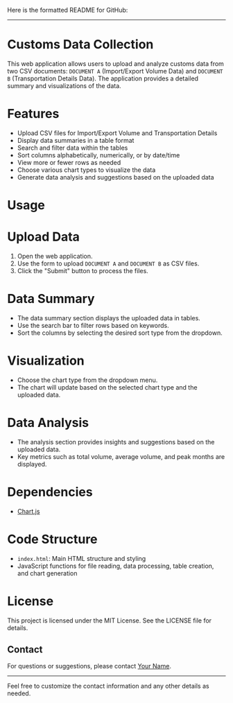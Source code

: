 Here is the formatted README for GitHub:

---

# Customs Data Collection

This web application allows users to upload and analyze customs data from two CSV documents: `DOCUMENT A` (Import/Export Volume Data) and `DOCUMENT B` (Transportation Details Data). The application provides a detailed summary and visualizations of the data.

# Features

- Upload CSV files for Import/Export Volume and Transportation Details
- Display data summaries in a table format
- Search and filter data within the tables
- Sort columns alphabetically, numerically, or by date/time
- View more or fewer rows as needed
- Choose various chart types to visualize the data
- Generate data analysis and suggestions based on the uploaded data

# Usage

# Upload Data

1. Open the web application.
2. Use the form to upload `DOCUMENT A` and `DOCUMENT B` as CSV files.
3. Click the "Submit" button to process the files.

# Data Summary

- The data summary section displays the uploaded data in tables.
- Use the search bar to filter rows based on keywords.
- Sort the columns by selecting the desired sort type from the dropdown.

# Visualization

- Choose the chart type from the dropdown menu.
- The chart will update based on the selected chart type and the uploaded data.

# Data Analysis

- The analysis section provides insights and suggestions based on the uploaded data.
- Key metrics such as total volume, average volume, and peak months are displayed.

# Dependencies

- [Chart.js](https://cdn.jsdelivr.net/npm/chart.js)

# Code Structure

- `index.html`: Main HTML structure and styling
- JavaScript functions for file reading, data processing, table creation, and chart generation

# License

This project is licensed under the MIT License. See the LICENSE file for details.

 
## Contact

For questions or suggestions, please contact [Your Name](mailto:your-email@example.com).

---

Feel free to customize the contact information and any other details as needed.
